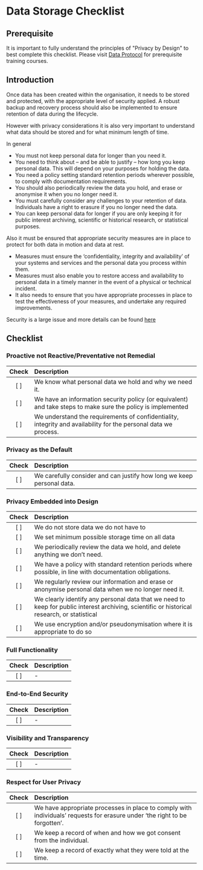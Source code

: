 # Data Storage Checklist

## Prerequisite

It is important to fully understand the principles of "Privacy by Design" to best complete this checklist. Please visit [Data Protocol](https://dataprotocol.com) for prerequisite training courses.

## Introduction

Once data has been created within the organisation, it needs to be stored and protected, with the appropriate level of security applied. A robust backup and recovery process should also be implemented to ensure retention of data during the lifecycle.

However with privacy considerations it is also very important to understand what data should be stored and for what minimum length of time.

In general

- You must not keep personal data for longer than you need it.
- You need to think about – and be able to justify – how long you keep personal data. This will depend on your purposes for holding the data.
- You need a policy setting standard retention periods wherever possible, to comply with documentation requirements.
- You should also periodically review the data you hold, and erase or anonymise it when you no longer need it.
- You must carefully consider any challenges to your retention of data. Individuals have a right to erasure if you no longer need the data.
- You can keep personal data for longer if you are only keeping it for public interest archiving, scientific or historical research, or statistical purposes.

Also it must be ensured that appropriate security measures are in place to protect for both data in motion and data at rest.

- Measures must ensure the ‘confidentiality, integrity and availability’ of your systems and services and the personal data you process within them.
- Measures must also enable you to restore access and availability to personal data in a timely manner in the event of a physical or technical incident.
- It also needs to ensure that you have appropriate processes in place to test the effectiveness of your measures, and undertake any required improvements.

Security is a large issue and more details can be found [here](https://ico.org.uk/for-organisations/guide-to-data-protection/guide-to-the-general-data-protection-regulation-gdpr/security/)

## Checklist

### Proactive not Reactive/Preventative not Remedial

| Check | Description                                                                                                     |
| :---: | :-------------------------------------------------------------------------------------------------------------- |
|  [ ]  | We know what personal data we hold and why we need it.                                                          |
|  [ ]  | We have an information security policy (or equivalent) and take steps to make sure the policy is implemented    |
|  [ ]  | We understand the requirements of confidentiality, integrity and availability for the personal data we process. |

### Privacy as the Default

| Check | Description                                                           |
| :---: | :-------------------------------------------------------------------- |
|  [ ]  | We carefully consider and can justify how long we keep personal data. |

### Privacy Embedded into Design

| Check | Description                                                                                                                                 |
| :---: | :------------------------------------------------------------------------------------------------------------------------------------------ |
|  [ ]  | We do not store data we do not have to                                                                                                      |
|  [ ]  | We set minimum possible storage time on all data                                                                                            |
|  [ ]  | We periodically review the data we hold, and delete anything we don’t need.                                                                 |
|  [ ]  | We have a policy with standard retention periods where possible, in line with documentation obligations.                                    |
|  [ ]  | We regularly review our information and erase or anonymise personal data when we no longer need it.                                         |
|  [ ]  | We clearly identify any personal data that we need to keep for public interest archiving, scientific or historical research, or statistical | purposes. |
|  [ ]  | We use encryption and/or pseudonymisation where it is appropriate to do so                                                                  |

### Full Functionality

| Check | Description |
| :---: | :---------- |
|  [ ]  | -           |

### End-to-End Security

| Check | Description |
| :---: | :---------- |
|  [ ]  | -           |

### Visibility and Transparency

| Check | Description |
| :---: | :---------- |
|  [ ]  | -           |

### Respect for User Privacy

| Check | Description                                                                                                                |
| :---: | :------------------------------------------------------------------------------------------------------------------------- |
|  [ ]  | We have appropriate processes in place to comply with individuals’ requests for erasure under ‘the right to be forgotten’. |
|  [ ]  | We keep a record of when and how we got consent from the individual.                                                       |
|  [ ]  | We keep a record of exactly what they were told at the time.                                                               |
